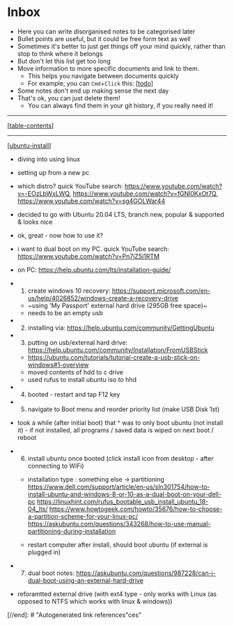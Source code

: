  # Inbox

- Here you can write disorganised notes to be categorised later
- Bullet points are useful, but it could be free form text as well
- Sometimes it's better to just get things off your mind quickly, rather than stop to think where it belongs
- But don't let this list get too long
- Move information to more specific documents and link to them.
  - This helps you navigate between documents quickly
  - For example, you can `Cmd`+`Click` this: [[todo]]
- Some notes don't end up making sense the next day
- That's ok, you can just delete them!
  - You can always find them in your git history, if you really need it!

***

[[table-contents]]

***

[[ubuntu-install]]

- diving into using linux
- setting up from a new pc
- which distro? quick YouTube search: https://www.youtube.com/watch?v=-EOzLbWxLWQ, https://www.youtube.com/watch?v=fGNl0KxOt7Q, https://www.youtube.com/watch?v=sg4GOLWar44
- decided to go with Ubuntu 20.04 LTS, branch new, popular & supported & looks nice 
- ok, great - now how to use it? 
- i want to dual boot on my PC. quick YouTube search: https://www.youtube.com/watch?v=Pn7jZ5i1RTM

- on PC: https://help.ubuntu.com/lts/installation-guide/
- 1) create windows 10 recovery: https://support.microsoft.com/en-us/help/4026852/windows-create-a-recovery-drive
  - ~using 'My Passport' external hard drive (295GB free space)~
  - needs to be an empty usb
- 2) installing via: https://help.ubuntu.com/community/GettingUbuntu
- 3) putting on usb/external hard drive: https://help.ubuntu.com/community/Installation/FromUSBStick
  - https://ubuntu.com/tutorials/tutorial-create-a-usb-stick-on-windows#1-overview
  - moved contents of hdd to c drive
  - used rufus to install ubuntu iso to hhd
- 4) booted - restart and tap F12 key
- 5) navigate to Boot menu and reorder priority list (make USB Disk 1st)

- took a while (after initial boot) that ^ was to only boot ubuntu (not install it) - if not installed, all programs / saved data is wiped on next boot / reboot

- 6) install ubuntu once booted (click install icon from desktop - after connecting to WiFi)
  - installation type : something else -> partitioning 
https://www.dell.com/support/article/en-us/sln301754/how-to-install-ubuntu-and-windows-8-or-10-as-a-dual-boot-on-your-dell-pc
https://linuxhint.com/rufus_bootable_usb_install_ubuntu_18-04_lts/
https://www.howtogeek.com/howto/35676/how-to-choose-a-partition-scheme-for-your-linux-pc/
https://askubuntu.com/questions/343268/how-to-use-manual-partitioning-during-installation

  - restart computer after install, should boot ubuntu (if external is plugged in)
- 7) dual boot notes: https://askubuntu.com/questions/987228/can-i-dual-boot-using-an-external-hard-drive


- reforamtted external drive (with ext4 type - only works with Linux (as opposed to NTFS which works with linux & windows))



[//begin]: # "Autogenerated link references for markdown compatibility"
[todo]: todo "Todo"
[ubuntu-install]: ubuntu-install "Ubuntu Install"
[table-contents]: table-contents "Table of Contents"
[//end]: # "Autogenerated link references"ces"

